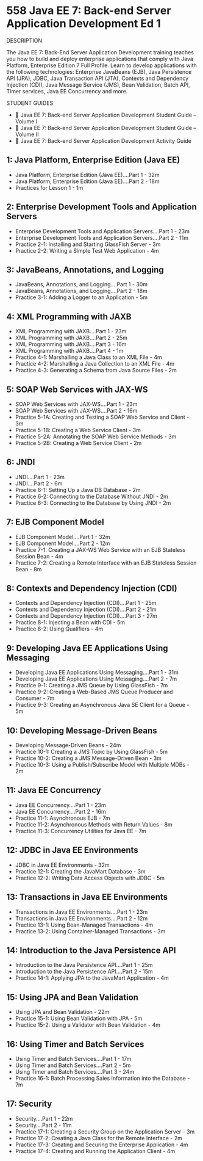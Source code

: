 # 558 Java EE 7: Back-end Server Application Development Ed 1

DESCRIPTION

The Java EE 7: Back-End Server Application Development training teaches you how to build and deploy enterprise applications that comply with Java Platform, Enterprise Edition 7 Full Profile. Learn to develop applications with the following technologies: Enterprise JavaBeans (EJB), Java Persistence API (JPA), JDBC, Java Transaction API (JTA), Contexts and Dependency Injection (CDI), Java Message Service (JMS), Bean Validation, Batch API, Timer services, Java EE Concurrency and more.

STUDENT GUIDES

* 📕 Java EE 7: Back-end Server Application Development Student Guide – Volume I
* 📕 Java EE 7: Back-end Server Application Development Student Guide – Volume II
* 📕 Java EE 7: Back-end Server Application Development Activity Guide

## 1: Java Platform, Enterprise Edition (Java EE)

   * Java Platform, Enterprise Edition (Java EE)….Part 1 - 32m
   * Java Platform, Enterprise Edition (Java EE)….Part 2 - 18m
   * Practices for Lesson 1 - 1m

## 2: Enterprise Development Tools and Application Servers

   * Enterprise Development Tools and Application Servers….Part 1 - 23m
   * Enterprise Development Tools and Application Servers….Part 2 - 11m
   * Practice 2-1: Installing and Starting GlassFish Server - 3m
   * Practice 2-2: Writing a Simple Test Web Application - 4m

## 3: JavaBeans, Annotations, and Logging

   * JavaBeans, Annotations, and Logging….Part 1 - 30m
   * JavaBeans, Annotations, and Logging….Part 2 - 18m
   * Practice 3-1: Adding a Logger to an Application - 5m

## 4: XML Programming with JAXB

   * XML Programming with JAXB….Part 1 - 23m
   * XML Programming with JAXB….Part 2 - 25m
   * XML Programming with JAXB….Part 3 - 16m
   * XML Programming with JAXB….Part 4 - 1m
   * Practice 4-1: Marshalling a Java Class to an XML File - 4m
   * Practice 4-2: Marshalling a Java Collection to an XML File - 4m
   * Practice 4-3: Generating a Schema from Java Source Files - 2m

## 5: SOAP Web Services with JAX-WS

   * SOAP Web Services with JAX-WS….Part 1 - 23m
   * SOAP Web Services with JAX-WS….Part 2 - 16m
   * Practice 5-1A: Creating and Testing a SOAP Web Service and Client - 3m
   * Practice 5-1B: Creating a Web Service Client - 3m
   * Practice 5-2A: Annotating the SOAP Web Service Methods - 3m
   * Practice 5-2B: Creating a Web Service Client - 2m

## 6: JNDI

   * JNDI….Part 1 - 23m
   * JNDI….Part 2 - 6m
   * Practice 6-1: Setting Up a Java DB Database - 2m
   * Practice 6-2: Connecting to the Database Without JNDI - 2m
   * Practice 6-3: Connecting to the Database by Using JNDI - 2m

## 7: EJB Component Model

   * EJB Component Model….Part 1 - 32m
   * EJB Component Model….Part 2 - 12m
   * Practice 7-1: Creating a JAX-WS Web Service with an EJB Stateless Session Bean - 4m
   * Practice 7-2: Creating a Remote Interface with an EJB Stateless Session Bean - 8m

## 8: Contexts and Dependency Injection (CDI)

   * Contexts and Dependency Injection (CDI)….Part 1 - 25m
   * Contexts and Dependency Injection (CDI)….Part 2 - 21m
   * Contexts and Dependency Injection (CDI)….Part 3 - 27m
   * Practice 8-1: Injecting a Bean with CDI - 5m
   * Practice 8-2: Using Qualifiers - 4m

## 9: Developing Java EE Applications Using Messaging

   * Developing Java EE Applications Using Messaging….Part 1 - 31m
   * Developing Java EE Applications Using Messaging….Part 2 - 7m
   * Practice 9-1: Creating a JMS Queue by Using GlassFish - 7m
   * Practice 9-2: Creating a Web-Based JMS Queue Producer and Consumer - 7m
   * Practice 9-3: Creating an Asynchronous Java SE Client for a Queue - 5m

## 10: Developing Message-Driven Beans

   * Developing Message-Driven Beans - 24m
   * Practice 10-1: Creating a JMS Topic by Using GlassFish - 5m
   * Practice 10-2: Creating a JMS Message-Driven Bean - 3m
   * Practice 10-3: Using a Publish/Subscribe Model with Multiple MDBs - 2m

## 11: Java EE Concurrency

   * Java EE Concurrency….Part 1 - 23m
   * Java EE Concurrency….Part 2 - 16m
   * Practice 11-1: Asynchronous EJB - 7m
   * Practice 11-2: Asynchronous Methods with Return Values - 8m
   * Practice 11-3: Concurrency Utilities for Java EE - 7m

## 12: JDBC in Java EE Environments

   * JDBC in Java EE Environments - 32m
   * Practice 12-1: Creating the JavaMart Database - 3m
   * Practice 12-2: Writing Data Access Objects with JDBC - 5m

## 13: Transactions in Java EE Environments

   * Transactions in Java EE Environments….Part 1 - 23m
   * Transactions in Java EE Environments….Part 2 - 12m
   * Practice 13-1: Using Bean-Managed Transactions - 4m
   * Practice 13-2: Using Container-Managed Transactions - 3m

## 14: Introduction to the Java Persistence API

   * Introduction to the Java Persistence API….Part 1 - 25m
   * Introduction to the Java Persistence API….Part 2 - 15m
   * Practice 14-1: Applying JPA to the JavaMart Application - 4m

## 15: Using JPA and Bean Validation

   * Using JPA and Bean Validation - 22m
   * Practice 15-1: Using Bean Validation with JPA - 5m
   * Practice 15-2: Using a Validator with Bean Validation - 4m

## 16: Using Timer and Batch Services

   * Using Timer and Batch Services….Part 1 - 17m
   * Using Timer and Batch Services….Part 2 - 5m
   * Using Timer and Batch Services….Part 3 - 24m
   * Practice 16-1: Batch Processing Sales Information into the Database - 7m

## 17: Security

   * Security….Part 1 - 22m
   * Security….Part 2 - 11m
   * Practice 17-1: Creating a Security Group on the Application Server - 3m
   * Practice 17-2: Creating a Java Class for the Remote Interface - 2m
   * Practice 17-3: Creating and Securing the Enterprise Application - 4m
   * Practice 17-4: Creating and Running the Application Client - 4m
